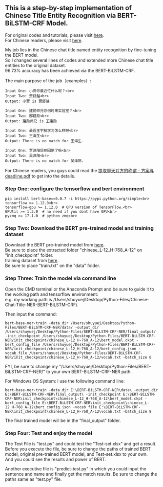 ## This is a step-by-step implementation of Chinese Title Entity Recognition via BERT-BiLSTM-CRF Model.

For original codes and tutorials, please visit [here](https://github.com/macanv/BERT-BiLSTM-CRF-NER).<br> 
For Chinese readers, please visit [here](https://blog.csdn.net/macanv/article/details/85684284).<br>

My job lies in the Chinese chat title named entity recognition by fine-tuning the BERT model.<br>
So I changed several lines of codes and extended more Chinese chat title entities to the original dataset.<br>
96.73% accuracy has been achieved via the BERT-BiLSTM-CRF.<br>

The main purpose of the job（examples）:

```
Input One: 小贾你最近忙什么呢？<br>
Input Two: 贾舒越<br>
Output: 小贾 is 贾舒越

Input One: 建勋师兄你何时来实验室？<br>
Input Two: 邸建勋<br>
Output: 建勋师兄 is 王建勋

Input One: 最近王宇航学习怎么样呀<br>
Input Two: 王海生<br>
Output: There is no match for 王海生.

Input One: 贾泽阳现在回家了嘛<br>
Input Two: 吴泽阳<br>
Output: There is no match for 吴泽阳.
```

For Chinese readers, you guys could read the [提取聊天对方的称谓 - 方案与deadline.pdf](https://github.com/SuperBruceJia/Chinese-Chat-Title-NER-BERT-BiLSTM-CRF/blob/master/%E6%8F%90%E5%8F%96%E8%81%8A%E5%A4%A9%E5%AF%B9%E6%96%B9%E7%9A%84%E7%A7%B0%E8%B0%93%20-%20%E6%96%B9%E6%A1%88%E4%B8%8Edeadline.pdf) to get into the details.<br> 

### Step One: configure the tensorflow and bert environment<br>

```
pip install bert-base==0.0.7 -i https://pypi.python.org/simple<br>
tensorflow >= 1.12.0<br> 
tensorflow-gpu >= 1.12.0  # GPU version of TensorFlow.<br> 
GPUtil >= 1.3.0  # no need if you dont have GPU<br> 
pyzmq >= 17.1.0  # python zmq<br> 
```

### Step Two: Download the BERT pre-trained model and training dataset<br>
Download the BERT pre-trained model from [here](https://storage.googleapis.com/bert_models/2018_11_03/chinese_L-12_H-768_A-12.zip).<br>
Be sure to place the extracted folder "chinese_L-12_H-768_A-12" on "init_checkpoint" folder.<br>
training dataset from [here](https://drive.google.com/file/d/1bncNHl_E1KBihCNUejYW_PGYxBv0UGs6/view?usp=sharing).<br>
Be sure to place "train.txt" on the "data" folder.<br>

### Step Three: Train the model via command line<br>
Open the CMD terminal or the Anaconda Prompt and be sure to guide it to the working path and tensorflow environment:<br>
e.g. my working path is /Users/shuyuej/Desktop/Python-Files/Chinese-Chat-Title-NER-BERT-BiLSTM-CRF/.

Then input the command: 

```
bert-base-ner-train -data_dir /Users/shuyuej/Desktop/Python-Files/BERT-BiLSTM-CRF-NER/data/ -output_dir /Users/shuyuej/Desktop/Python-Files/BERT-BiLSTM-CRF-NER/final_output/ -init_checkpoint /Users/shuyuej/Desktop/Python-Files/BERT-BiLSTM-CRF-NER/init_checkpoint/chinese_L-12_H-768_A-12\bert_model.ckpt -bert_config_file /Users/shuyuej/Desktop/Python-Files/BERT-BiLSTM-CRF-NER/init_checkpoint/chinese_L-12_H-768_A-12/bert_config.json -vocab_file /Users/shuyuej/Desktop/Python-Files/BERT-BiLSTM-CRF-NER/init_checkpoint/chinese_L-12_H-768_A-12/vocab.txt -batch_size 8
```

FYI, be sure to change my "/Users/shuyuej/Desktop/Python-Files/BERT-BiLSTM-CRF-NER/" to your own BERT-BiLSTM-CRF-NER path.<br>

For Windows OS System: I use the following command line:

```
bert-base-ner-train -data_dir E:\BERT-BiLSTM-CRF-NER\data\ -output_dir E:\BERT-BiLSTM-CRF-NER\final_output\ -init_checkpoint E:\BERT-BiLSTM-CRF-NER\init_checkpoint\chinese_L-12_H-768_A-12\bert_model.ckpt -bert_config_file E:\BERT-BiLSTM-CRF-NER\init_checkpoint\chinese_L-12_H-768_A-12\bert_config.json -vocab_file E:\BERT-BiLSTM-CRF-NER\init_checkpoint\chinese_L-12_H-768_A-12\vocab.txt -batch_size 8
```

The final trained model will be in the "final_output" folder.

### Step Four: Test and enjoy the model<br>
The Test File is "test.py" and could test the "Test-set.xlsx" and get a result.<br>
Before you execute the file, be sure to change the paths of trained BERT model, original pre-trained BERT model, and Test-set.xlsx to your own.<br>
And you could see the results and power of BERT.

Another executive file is "predict-test.py" in which you could input the sentence and name and finally get the match results. Be sure to change the paths same as "test.py" file.<br>
